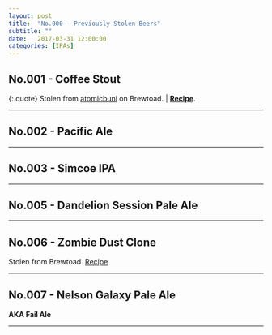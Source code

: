```yaml
---
layout: post
title:  "No.000 - Previously Stolen Beers"
subtitle: ""
date:   2017-03-31 12:00:00
categories: [IPAs]
---
```


## No.001 - Coffee Stout
{:.quote}
Stolen from [atomicbuni]('https://www.brewtoad.com/recipes/slanted-coffee-stout-all-grain/') on Brewtoad.  |  **[Recipe]('https://www.brewtoad.com/recipes/003-coffee-stout')**.

---

## No.002 - Pacific Ale

---

## No.003 - Simcoe IPA

---

## No.005 - Dandelion Session Pale Ale

---

## No.006 - Zombie Dust Clone
Stolen from Brewtoad. [Recipe]('https://www.brewtoad.com/recipes/zombie-dust-clone-10l')

---

## No.007 - Nelson Galaxy Pale Ale
**AKA Fail Ale**

---
